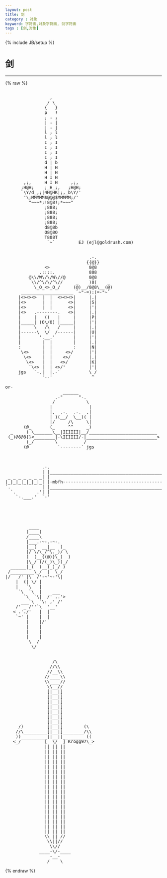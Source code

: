 ```yaml
---
layout: post
title: 剑
category : 对象
keyword: 字符画,对象字符画, 剑字符画
tags : [剑,对象]
---
```

{% include JB/setup %}
# 剑
---
{% raw %}
<pre>

                 ,
                / \
               {   }
               p   !
               ; : ;
               | : |
               | : |
               l ; l
               l ; l
               I ; I
               I ; I
               I ; I
               I ; I
               d | b	
               H | H
               H | H
               H I H
       ,;,     H I H     ,;,
      ;H@H;    ;_H_;,   ;H@H;
      `\Y/d_,;|4H@HK|;,_b\Y/&#039;
       &#039;\;MMMMM$@@@$MMMMM;/&#039;
         &quot;~~~*;!8@8!;*~~~&quot;
               ;888;
               ;888;
               ;888;
               ;888;
               d8@8b
               O8@8O
               T808T
                `~` 		EJ (ejl@goldrush.com)


                                .-.
                               {{@}}
               &lt;&gt;               8@8
             .::::.             888
         @\\/W\/\/W\//@         8@8
          \\/^\/\/^\//     _    )8(    _
           \_O_&lt;&gt;_O_/     (@)__/8@8\__(@)
      ____________________ `~&quot;-=):(=-&quot;~`
     |&lt;&gt;&lt;&gt;&lt;&gt;  |  |  &lt;&gt;&lt;&gt;&lt;&gt;|     |.|
     |&lt;&gt;      |  |      &lt;&gt;|     |S|
     |&lt;&gt;      |  |      &lt;&gt;|     |&#039;|
     |&lt;&gt;   .--------.   &lt;&gt;|     |.|
     |     |   ()   |     |     |P|
     |_____| (O\/O) |_____|     |&#039;|
     |     \   /\   /     |     |.|
     |------\  \/  /------|     |U|
     |       &#039;.__.&#039;       |     |&#039;|
     |        |  |        |     |.|
     :        |  |        :     |N|
      \&lt;&gt;     |  |     &lt;&gt;/      |&#039;|
       \&lt;&gt;    |  |    &lt;&gt;/       |.|
        \&lt;&gt;   |  |   &lt;&gt;/        |K|
         `\&lt;&gt; |  | &lt;&gt;/&#039;         |&#039;|
     jgs   `-.|  |.-`           \ /
              &#039;--&#039;               ^

or-
                      ______
                   .-&quot;      &quot;-.
                  /            \
                 |              |
                 |,  .-.  .-.  ,|
                 | )(__/  \__)( |
                 |/     /\     \|
       (@_       (_     ^^     _)
  _     ) \_______\__|IIIIII|__/__________________________
 (_)@8@8{}&lt;________|-\IIIIII/-|___________________________&gt;
        )_/        \          /
       (@           `--------` jgs



              .-.
              | |____________________________________________________
 _ _ _ _ _ _ _| |                                                  .&#039;`.
|_|_|_|_|_|_|_| |-mbfh-------------------------------------------.&#039;****&gt;
`.            | |_______________________________________________.&#039;***.&#039;
  `.        .&#039;| |                                               `**&#039;
    `-.___.&#039;  `-&#039;                                              .&#039;*`.
                                                               `._.&#039; .
                                                               .   .&#039;*`.
                                                             .&#039;*`. `._.&#039;


         ____
        (____)
        /____\
        |___.-~-.-~-.
        |__(  __|__  )_
        |/ \/\_/^\._)/ \
        (  (__{(@)}\_)  )
        |\_/ (/(_)\_))_/
  ______|_(  (__)_)_/ )
 /_________\_/  |  \_/
|/   /&#039; |\  /&#039;-~&#039;~-&#039;\|
    |  (| \/ |
    |   `\   |
     `\  `\  |    ___
       `\  `\|  /&#039; ..&#039;&gt;
      ___`\  `\: ,&#039; /&#039;
    /&#039; _ /&#039;&#039;`\  &#039;__&#039;
   &lt; .&#039;./&#039;   |  |
    `~&#039; |    |  |
        |    |/&#039;
        |    |
        |    |
        |    |
         \  /
          \/


                  /\
                 //\\
                //__\\
               //____\\
               \\____//
                \\__//
                [|__|]
                [|__|]
                [|__|]
                [|__|]
                [|__|]
                [|__|]
                [|__|]
     /)         [|__|]        (\
    //\_________[|__|]________/\\
    ))__________||__||_________((
   &lt;_/         [  \/  ] Krogg97\_&gt;
               || || ||
               || || ||
               || || ||
               || || ||
               || || ||
               || || ||
               || || ||
               || || ||
               || || ||
               || || ||
               || || ||
               || || ||
               || || ||
               || || ||
               || || ||
               || || ||
               || || ||
               || || ||
               \\ || //
                \\||//
                 \\//
             ____-\/-____
                 -__-
                /    \  </pre>
{% endraw %}
